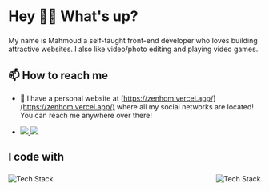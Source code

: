 <h1 align="left">Hey 🙋‍♂️ What's up?</h1>

###

<p align="left">My name is Mahmoud a self-taught front-end developer who loves building attractive websites. I also like video/photo editing and playing video games.</p>


<h2 align="left">📫 How to reach me</h2>

- 🔗 I have a personal website at [https://zenhom.vercel.app/](https://zenhom.vercel.app/) where all my social networks are located! You can reach me anywhere over there!

- <div align="left">
  <a href="https://www.linkedin.com/in/mahmoud-zenhom/" target="_blank">
    <img src="https://img.shields.io/badge/LinkedIn-0077B5?style=for-the-badge&logo=linkedin&logoColor=0e76a8&color=white">
  </a>
  <a href="https://twitter.com/MAD_ZENHOM" target="_blank">
     <img src="https://img.shields.io/badge/Twitter-1DA1F2?style=for-the-badge&logo=twitter&logoColor=white">   
  </a>
</div>

###

<h2 align="left">I code with</h2>

###


<div>
<img align="left" src="https://skillicons.dev/icons?i=ts,js,html,css,react,nextjs,nodejs,express,mongodb,prisma,gatsby,tailwind,git,materialui,sass,postman,redux,styledcomponents&perline=6" alt="Tech Stack" />
<img align="right" src="https://github-readme-stats.vercel.app/api/top-langs/?username=m-zenhom&layout=compact" alt="Tech Stack" />
</div>


###

